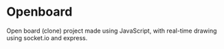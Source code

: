 # Openboard
Open board (clone) project made using JavaScript, with real-time drawing using socket.io and express.
